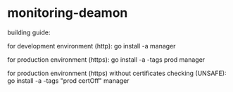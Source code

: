 monitoring-deamon
=================
building guide:

for development environment (http):
  go install -a manager
  
for production environment (https):
  go install -a -tags prod manager

for production environment (https) without certificates checking (UNSAFE):
  go install -a -tags "prod certOff" manager
